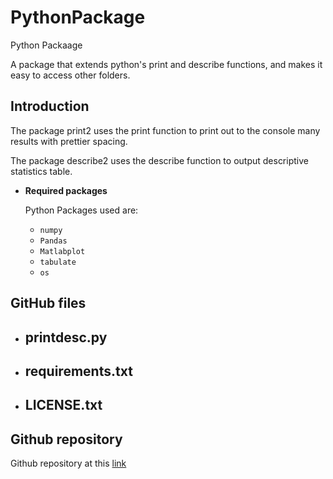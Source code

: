 # PythonPackage
Python Packaage

A package that extends python's print and describe functions, and makes it 
easy to access other folders.

## Introduction
The package print2 uses the print function to print out to the console many results with prettier spacing.

The package describe2 uses the describe function to output descriptive statistics table. 


* **Required packages**  
  
  Python Packages used are: 
  
    - `numpy`
    - `Pandas`
    - `Matlabplot`
    - `tabulate`
    - `os`
 
 

## GitHub files
* printdesc.py
   - 
* requirements.txt
   - 
* LICENSE.txt
   - 
    
## Github repository 
Github repository at this [link](https://github.com/jocoder22/PythonPackage)


   